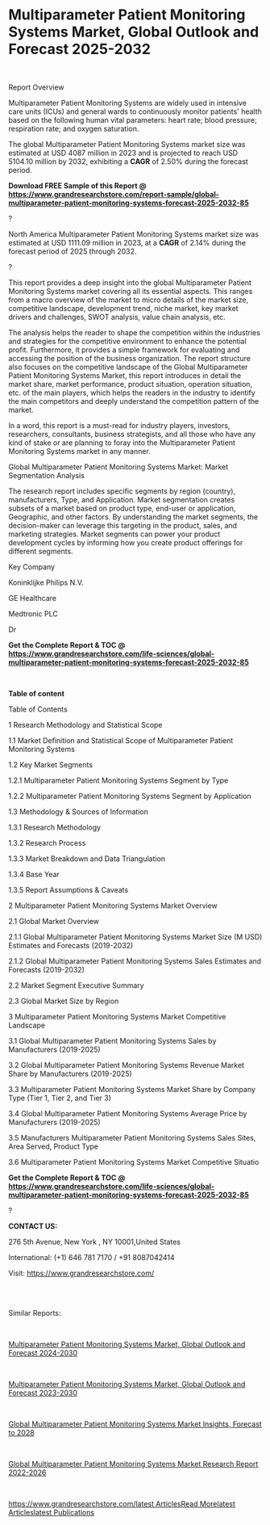 <h1>Multiparameter Patient Monitoring Systems Market, Global Outlook and Forecast 2025-2032</h1><br/><p>Report Overview</p>
 
 
 
 <p>Multiparameter Patient Monitoring Systems are widely used in intensive care units (ICUs) and general wards to continuously monitor patients&#39; health based on the following human vital parameters: heart rate; blood pressure; respiration rate; and oxygen saturation.</p>
 
 
 
 <p>The global Multiparameter Patient Monitoring Systems market size was estimated at USD 4087 million in 2023 and is projected to reach USD 5104.10 million by 2032, exhibiting a <strong>CAGR</strong> of 2.50% during the forecast period.</p>
 
 
 
 <div><b>Download FREE Sample of this Report @ <a href="https://www.grandresearchstore.com/report-sample/global-multiparameter-patient-monitoring-systems-forecast-2025-2032-85">https://www.grandresearchstore.com/report-sample/global-multiparameter-patient-monitoring-systems-forecast-2025-2032-85</a></b></div>
 
 
 
 <p>? </p>
 
 
 
 <p>North America Multiparameter Patient Monitoring Systems market size was estimated at USD 1111.09 million in 2023, at a <strong>CAGR</strong> of 2.14% during the forecast period of 2025 through 2032.</p>
 
 
 
 <p>? </p>
 
 
 
 <p>This report provides a deep insight into the global Multiparameter Patient Monitoring Systems market covering all its essential aspects. This ranges from a macro overview of the market to micro details of the market size, competitive landscape, development trend, niche market, key market drivers and challenges, SWOT analysis, value chain analysis, etc.</p>
 
 
 
 <p>The analysis helps the reader to shape the competition within the industries and strategies for the competitive environment to enhance the potential profit. Furthermore, it provides a simple framework for evaluating and accessing the position of the business organization. The report structure also focuses on the competitive landscape of the Global Multiparameter Patient Monitoring Systems Market, this report introduces in detail the market share, market performance, product situation, operation situation, etc. of the main players, which helps the readers in the industry to identify the main competitors and deeply understand the competition pattern of the market.</p>
 
 
 
 <p>In a word, this report is a must-read for industry players, investors, researchers, consultants, business strategists, and all those who have any kind of stake or are planning to foray into the Multiparameter Patient Monitoring Systems market in any manner.</p>
 
 
 
 <p>Global Multiparameter Patient Monitoring Systems Market: Market Segmentation Analysis</p>
 
 
 
 <p>The research report includes specific segments by region (country), manufacturers, Type, and Application. Market segmentation creates subsets of a market based on product type, end-user or application, Geographic, and other factors. By understanding the market segments, the decision-maker can leverage this targeting in the product, sales, and marketing strategies. Market segments can power your product development cycles by informing how you create product offerings for different segments.</p>
 
 
 
 <p>Key Company</p>
 
 
 
 <p>Koninklijke Philips N.V.</p>
 
 
 
 <p>GE Healthcare</p>
 
 
 
 <p>Medtronic PLC</p>
 
 
 
 <p>Dr</p>
 
 
 
 <div><b>Get the Complete Report & TOC @ <a href="https://www.grandresearchstore.com/life-sciences/global-multiparameter-patient-monitoring-systems-forecast-2025-2032-85">https://www.grandresearchstore.com/life-sciences/global-multiparameter-patient-monitoring-systems-forecast-2025-2032-85</a></b></div>
 
 
 
 <p><br />
 
 <b>Table of content</b></p>
 
 
 
 <p>Table of Contents<br />
 
 1 Research Methodology and Statistical Scope<br />
 
 1.1 Market Definition and Statistical Scope of Multiparameter Patient Monitoring Systems<br />
 
 1.2 Key Market Segments<br />
 
 1.2.1 Multiparameter Patient Monitoring Systems Segment by Type<br />
 
 1.2.2 Multiparameter Patient Monitoring Systems Segment by Application<br />
 
 1.3 Methodology & Sources of Information<br />
 
 1.3.1 Research Methodology<br />
 
 1.3.2 Research Process<br />
 
 1.3.3 Market Breakdown and Data Triangulation<br />
 
 1.3.4 Base Year<br />
 
 1.3.5 Report Assumptions & Caveats<br />
 
 2 Multiparameter Patient Monitoring Systems Market Overview<br />
 
 2.1 Global Market Overview<br />
 
 2.1.1 Global Multiparameter Patient Monitoring Systems Market Size (M USD) Estimates and Forecasts (2019-2032)<br />
 
 2.1.2 Global Multiparameter Patient Monitoring Systems Sales Estimates and Forecasts (2019-2032)<br />
 
 2.2 Market Segment Executive Summary<br />
 
 2.3 Global Market Size by Region<br />
 
 3 Multiparameter Patient Monitoring Systems Market Competitive Landscape<br />
 
 3.1 Global Multiparameter Patient Monitoring Systems Sales by Manufacturers (2019-2025)<br />
 
 3.2 Global Multiparameter Patient Monitoring Systems Revenue Market Share by Manufacturers (2019-2025)<br />
 
 3.3 Multiparameter Patient Monitoring Systems Market Share by Company Type (Tier 1, Tier 2, and Tier 3)<br />
 
 3.4 Global Multiparameter Patient Monitoring Systems Average Price by Manufacturers (2019-2025)<br />
 
 3.5 Manufacturers Multiparameter Patient Monitoring Systems Sales Sites, Area Served, Product Type<br />
 
 3.6 Multiparameter Patient Monitoring Systems Market Competitive Situatio</p>
 
 
 
 <div><b>Get the Complete Report & TOC @ <a href="https://www.grandresearchstore.com/life-sciences/global-multiparameter-patient-monitoring-systems-forecast-2025-2032-85">https://www.grandresearchstore.com/life-sciences/global-multiparameter-patient-monitoring-systems-forecast-2025-2032-85</a></b></div>
 
 
 
 <p>? </p>
 
 
 
 <p><b>CONTACT US:</b><br />
 
 276 5th Avenue, New York , NY 10001,United States<br />
 
 International: (+1) 646 781 7170 / +91 8087042414<br />
 
 Visit: <a href="https://www.grandresearchstore.com/">https://www.grandresearchstore.com/</a><br />
 
 <br />
 
 <br />
 
 Similar Reports:<br />
 
 <br />
 
 <a href="https://www.grandresearchstore.com/life-sciences/global-multiparameter-patient-monitoring-systems-forecast-2024-2030-449">Multiparameter Patient Monitoring Systems Market, Global Outlook and Forecast 2024-2030</a><br />
 
 <br />
 
 <a href="https://www.grandresearchstore.com/life-sciences/global-multiparameter-patient-monitoring-systems-forecast-2023-2030-820">Multiparameter Patient Monitoring Systems Market, Global Outlook and Forecast 2023-2030</a><br />
 
 <br />
 
 <a href="https://www.grandresearchstore.com/life-sciences/global-multiparameter-patient-monitoring-systems-2028-521">Global Multiparameter Patient Monitoring Systems Market Insights, Forecast to 2028</a><br />
 
 <br />
 
 <a href="https://www.grandresearchstore.com/life-sciences/global-multiparameter-patient-monitoring-systems-2022-2026-106">Global Multiparameter Patient Monitoring Systems Market Research Report 2022-2026</a><br />
 
 <br />
 
 <a href="https://gyeongbokgung.com">https://www.grandresearchstore.com/</a><a href="https://hallyeomaritime.com">latest Articles</a><a href="https://jingwansa.com">Read More</a><a href="https://nguoiviet.jp/">latest Articles</a><a href="https://www.intelmarketresearch.com/">latest Publications</a></p>